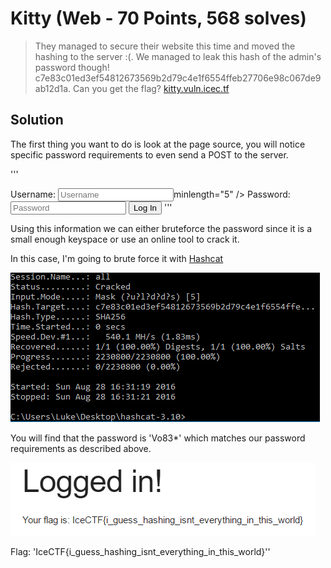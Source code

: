 # Kitty (Web - 70 Points, 568 solves)

> They managed to secure their website this time and moved the hashing to the server :(. We managed to leak this hash of the admin's password though! c7e83c01ed3ef54812673569b2d79c4e1f6554ffeb27706e98c067de9ab12d1a. Can you get the flag? [kitty.vuln.icec.tf](http://kitty.vuln.icec.tf/)

Solution
--------

The first thing you want to do is look at the page source, you will notice specific password requirements to even send a POST to the server.

'''
<form method="post" action="login.php">
    <label for="username">Username: </label>
    <input class="u-full-width" type="text" name="username" placeholder="Username" required <b>minlength="5"</b> />  
    <label for="password">Password: </label>
    <input id="password" class="u-full-width" type="password" name="password" placeholder="Password" required pattern="[A-Z][a-z][0-9][0-9][\?%$@#\^\*\(\)\[\];:]" />
	<input type="submit" value="Log In" />
'''

Using this information we can either bruteforce the password since it is a small enough keyspace or use an online tool to crack it.

In this case, I'm going to brute force it with [Hashcat](https://hashcat.net/hashcat/)

![](./cracked.PNG)

You will find that the password is 'Vo83*' which matches our password requirements as described above.

![](./success.PNG)

Flag: 'IceCTF{i_guess_hashing_isnt_everything_in_this_world}''

